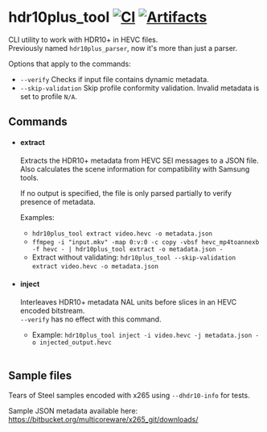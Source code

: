 # hdr10plus_tool [![CI](https://github.com/quietvoid/hdr10plus_tool/workflows/CI/badge.svg)](https://github.com/quietvoid/hdr10plus_tool/actions/workflows/ci.yml) [![Artifacts](https://github.com/quietvoid/hdr10plus_tool/workflows/Artifacts/badge.svg)](https://github.com/quietvoid/hdr10plus_tool/actions/workflows/release.yml)
CLI utility to work with HDR10+ in HEVC files.  
Previously named `hdr10plus_parser`, now it's more than just a parser.
&nbsp;

Options that apply to the commands:
* `--verify` Checks if input file contains dynamic metadata.
* `--skip-validation` Skip profile conformity validation. Invalid metadata is set to profile `N/A`.

## Commands
* #### extract
    Extracts the HDR10+ metadata from HEVC SEI messages to a JSON file.  
    Also calculates the scene information for compatibility with Samsung tools.  

    If no output is specified, the file is only parsed partially to verify presence of metadata.

    Examples:
    * `hdr10plus_tool extract video.hevc -o metadata.json`
    * `ffmpeg -i "input.mkv" -map 0:v:0 -c copy -vbsf hevc_mp4toannexb -f hevc - | hdr10plus_tool extract -o metadata.json -`
    * Extract without validating: `hdr10plus_tool --skip-validation extract video.hevc -o metadata.json`
&nbsp;
* #### inject
    Interleaves HDR10+ metadata NAL units before slices in an HEVC encoded bitstream.  
    `--verify` has no effect with this command.
    
    * Example: `hdr10plus_tool inject -i video.hevc -j metadata.json -o injected_output.hevc`  
&nbsp;

## Sample files
Tears of Steel samples encoded with x265 using `--dhdr10-info` for tests.

Sample JSON metadata available here: https://bitbucket.org/multicoreware/x265_git/downloads/
